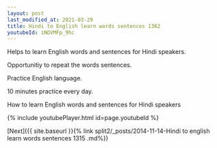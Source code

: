 ```yaml
---
layout: post
last_modified_at: 2021-03-29
title: Hindi to English learn words sentences 1362 
youtubeId: iNOVMFp_9hc
---
```

 
 
Helps to learn English words and sentences for Hindi speakers.

Opportunitiy to repeat the words sentences. 

Practice English language. 
 
10 minutes practice every day. 
 
How to learn English words and sentences for Hindi speakers 
 
{% include youtubePlayer.html id=page.youtubeId %}
 
 
[Next]({{ site.baseurl }}{% link  split2/_posts/2014-11-14-Hindi to english learn words sentences 1315 .md%})
 
